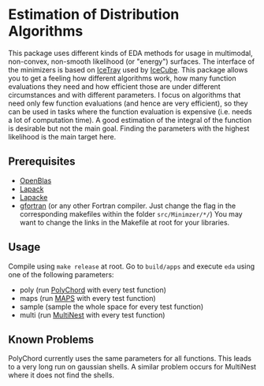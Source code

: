 # Estimation of Distribution Algorithms
This package uses different kinds of EDA methods for usage in multimodal, non-convex, non-smooth likelihood (or "energy") surfaces. The interface of the minimizers is based on
[IceTray](http://software.icecube.wisc.edu/) used by [IceCube](https://icecube.wisc.edu/).
This package allows you to get a feeling how different algorithms work, how
many function evaluations they need and how efficient those are under different
circumstances and with different parameters. I focus on algorithms that need
only few function evaluations (and hence are very efficient), so they can be
used in tasks where the function evaluation is expensive (i.e. needs a lot of
computation time). A good estimation of the integral of the function is desirable
but not the main goal. Finding the parameters with the highest likelihood is
the main target here.

## Prerequisites
 - [OpenBlas](https://www.openblas.net/)
 - [Lapack](http://www.netlib.org/lapack/)
 - [Lapacke](http://www.netlib.org/lapack/lapacke.html)
 - [gfortran](https://gcc.gnu.org/fortran/) (or any other Fortran compiler. Just change the flag in the corresponding makefiles within the folder `src/Minimzer/*/`)
You may want to change the links in the Makefile at root for your libraries.

## Usage
Compile using `make release` at root. Go to `build/apps` and execute `eda` using
one of the following parameters:
 - poly (run [PolyChord](https://arxiv.org/abs/1506.00171) with every test function)
 - maps (run [MAPS](https://pdfs.semanticscholar.org/3261/1cd9eaa917d5bdcccd688799768afbd63579.pdf) with every test function)
 - sample (sample the whole space for every test function)
 - multi (run [MultiNest](https://ccpforge.cse.rl.ac.uk/gf/project/multinest/) with every test function)

## Known Problems
PolyChord currently uses the same parameters for all functions. This leads to
a very long run on gaussian shells.
A similar problem occurs for MultiNest where it does not find the shells.
